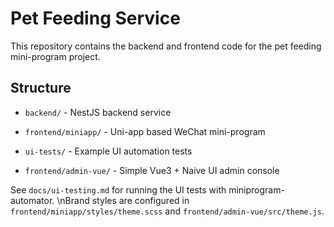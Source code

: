 # Pet Feeding Service

This repository contains the backend and frontend code for the pet feeding mini-program project.

## Structure

- `backend/` - NestJS backend service
- `frontend/miniapp/` - Uni-app based WeChat mini-program
- `ui-tests/` - Example UI automation tests

- `frontend/admin-vue/` - Simple Vue3 + Naive UI admin console

See `docs/ui-testing.md` for running the UI tests with miniprogram-automator.
\nBrand styles are configured in `frontend/miniapp/styles/theme.scss` and `frontend/admin-vue/src/theme.js`.
